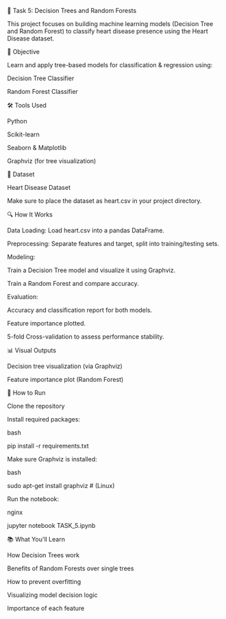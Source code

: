 🧠 Task 5: Decision Trees and Random Forests

This project focuses on building machine learning models (Decision Tree and Random Forest) to classify heart disease presence using the Heart Disease dataset.

📌 Objective

Learn and apply tree-based models for classification & regression using:

Decision Tree Classifier

Random Forest Classifier

🛠️ Tools Used

Python

Scikit-learn

Seaborn & Matplotlib

Graphviz (for tree visualization)

📁 Dataset

Heart Disease Dataset

Make sure to place the dataset as heart.csv in your project directory.

🔍 How It Works

Data Loading: Load heart.csv into a pandas DataFrame.

Preprocessing: Separate features and target, split into training/testing sets.

Modeling:

Train a Decision Tree model and visualize it using Graphviz.

Train a Random Forest and compare accuracy.

Evaluation:

Accuracy and classification report for both models.

Feature importance plotted.

5-fold Cross-validation to assess performance stability.

📊 Visual Outputs

Decision tree visualization (via Graphviz)

Feature importance plot (Random Forest)

🚀 How to Run

Clone the repository

Install required packages:

bash

pip install -r requirements.txt

Make sure Graphviz is installed:

bash

sudo apt-get install graphviz   # (Linux)

Run the notebook:

nginx


jupyter notebook TASK_5.ipynb

📚 What You'll Learn

How Decision Trees work

Benefits of Random Forests over single trees

How to prevent overfitting

Visualizing model decision logic

Importance of each feature

